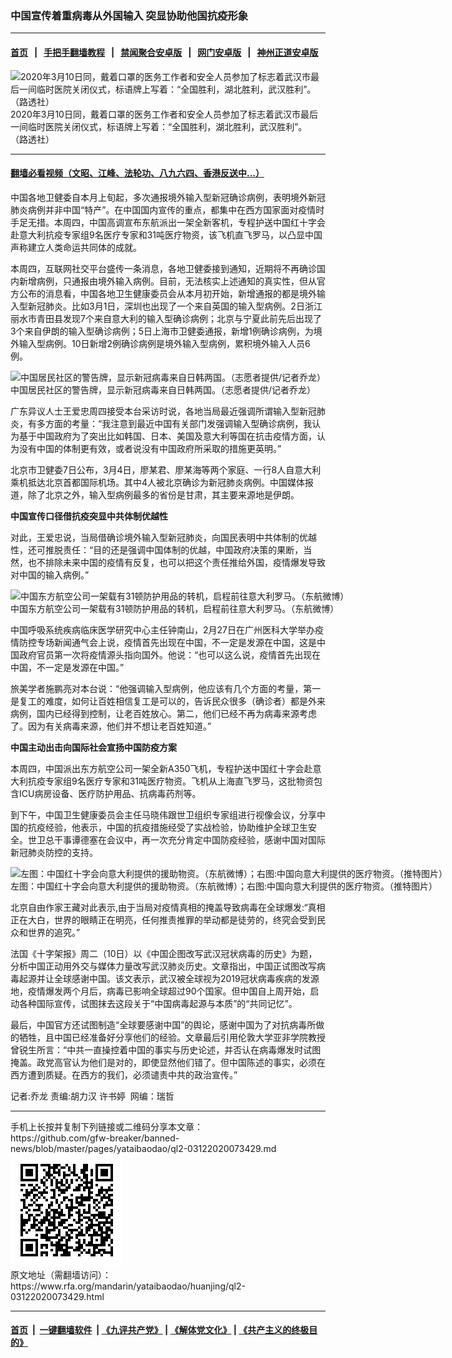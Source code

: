 ### 中国宣传着重病毒从外国输入  突显协助他国抗疫形象
------------------------

#### [首页](https://github.com/gfw-breaker/banned-news/blob/master/README.md) &nbsp;&nbsp;|&nbsp;&nbsp; [手把手翻墙教程](https://github.com/gfw-breaker/guides/wiki) &nbsp;&nbsp;|&nbsp;&nbsp; [禁闻聚合安卓版](https://github.com/gfw-breaker/bn-android) &nbsp;&nbsp;|&nbsp;&nbsp; [网门安卓版](https://github.com/oGate2/oGate) &nbsp;&nbsp;|&nbsp;&nbsp; [神州正道安卓版](https://github.com/SzzdOgate/update) 



<div id="headerimg">
 <img alt="
2020年3月10日同，戴着口罩的医务工作者和安全人员参加了标志着武汉市最后一间临时医院关闭仪式，标语牌上写着：“全国胜利，湖北胜利，武汉胜利”。 （路透社）" src="https://www.rfa.org/mandarin/yataibaodao/huanjing/ql2-03122020073429.html/2020-03-11T024550Z_782326524_RC2EHF92AZDE_RTRMADP_3_HEALTH-CORONAVIRUS-CHINA-PROPAGANDA.JPG/@@images/be7ba197-db1e-4d03-a481-f91b300f040b.jpeg" title="
2020年3月10日同，戴着口罩的医务工作者和安全人员参加了标志着武汉市最后一间临时医院关闭仪式，标语牌上写着：“全国胜利，湖北胜利，武汉胜利”。 （路透社）"/>
 <div id="headerimgcontents">
  <div id="headerimgcaption">
   <span>
    2020年3月10日同，戴着口罩的医务工作者和安全人员参加了标志着武汉市最后一间临时医院关闭仪式，标语牌上写着：“全国胜利，湖北胜利，武汉胜利”。 （路透社）
   </span>
   <!-- zoomattribute -->
  </div>
  <!-- headerimgcaption -->
 </div>
 <!-- headerimagecontents -->
</div>

<hr/>


#### [翻墙必看视频（文昭、江峰、法轮功、八九六四、香港反送中...）](https://github.com/gfw-breaker/banned-news/blob/master/pages/link3.md)

<div id="storytext">
 <div>
  <div class="slot_header">
  </div>
 </div>
 <p>
  中国各地卫健委自本月上旬起，多次通报境外输入型新冠确诊病例，表明境外新冠肺炎病例并非中国“特产”。在中国国内宣传的重点，都集中在西方国家面对疫情时手足无措。本周四，中国高调宣布东航派出一架全新客机，专程护送中国红十字会赴意大利抗疫专家组9名医疗专家和31吨医疗物资，该飞机直飞罗马，以凸显中国声称建立人类命运共同体的成就。
 </p>
 <p>
  本周四，互联网社交平台盛传一条消息，各地卫健委接到通知，近期将不再确诊国内新增病例，只通报由境外输入病例。目前，无法核实上述通知的真实性，但从官方公布的消息看，中国各地卫生健康委员会从本月初开始，新增通报的都是境外输入型新冠肺炎。比如3月1日，深圳也出现了一个来自英国的输入型病例。2日浙江丽水市青田县发现7个来自意大利的输入型确诊病例；北京与宁夏此前先后出现了3个来自伊朗的输入型确诊病例；5日上海市卫健委通报，新增1例确诊病例，为境外输入型病例。10日新增2例确诊病例是境外输入型病例，累积境外输入人员6例。
 </p>
 <p>
 </p>
 <p>
 </p>
 <p>
 </p>
 <p>
  <div class="image-inline captioned" style="width:1500px;">
   <div style="width:1500px;">
    <img alt="中国居民社区的警告牌，显示新冠病毒来自日韩两国。（志愿者提供/记者乔龙）" src="https://www.rfa.org/mandarin/yataibaodao/huanjing/ql2-03122020073429.html/m0312-ql2p1.jpg" title="中国居民社区的警告牌，显示新冠病毒来自日韩两国。（志愿者提供/记者乔龙）"/>
   </div>
   <div class="image-caption">
    <span style="width:1500px;">
     中国居民社区的警告牌，显示新冠病毒来自日韩两国。（志愿者提供/记者乔龙）
    </span>
    <span class="copyright">
    </span>
   </div>
  </div>
 </p>
 <p>
  广东异议人士王爱忠周四接受本台采访时说，各地当局最近强调所谓输入型新冠肺炎，有多方面的考量：“我注意到最近中国有关部门发强调输入型确诊病例，我认为基于中国政府为了突出比如韩国、日本、美国及意大利等国在抗击疫情方面，认为没有中国的体制更有效，或者说没有中国政府所采取的措施更英明。”
 </p>
 <p>
  北京市卫健委7日公布，3月4日，廖某君、廖某海等两个家庭、一行8人自意大利乘机抵达北京首都国际机场。其中4人被北京确诊为新冠肺炎病例。中国媒体报道，除了北京之外，输入型病例最多的省份是甘肃，其主要来源地是伊朗。
 </p>
 <p>
  <b>
   中国宣传口径借抗疫突显中共体制优越性
  </b>
 </p>
 <p>
  对此，王爱忠说，当局借确诊境外输入型新冠肺炎，向国民表明中共体制的优越性，还可推脱责任：“目的还是强调中国体制的优越，中国政府决策的果断，当然，也不排除未来中国的疫情有反复，也可以把这个责任推给外国，疫情爆发导致对中国的输入病例。”
 </p>
 <p>
 </p>
 <p>
  <div class="image-inline captioned" style="width:1500px;">
   <div style="width:1500px;">
    <img alt="中国东方航空公司一架载有31顿防护用品的转机，启程前往意大利罗马。（东航微博）" src="https://www.rfa.org/mandarin/yataibaodao/huanjing/ql2-03122020073429.html/m0312-ql2p2.jpg" title="中国东方航空公司一架载有31顿防护用品的转机，启程前往意大利罗马。（东航微博）"/>
   </div>
   <div class="image-caption">
    <span style="width:1500px;">
     中国东方航空公司一架载有31顿防护用品的转机，启程前往意大利罗马。（东航微博）
    </span>
    <span class="copyright">
    </span>
   </div>
  </div>
 </p>
 <p>
  中国呼吸系统疾病临床医学研究中心主任钟南山，2月27日在广州医科大学举办疫情防控专场新闻通气会上说，疫情首先出现在中国，不一定是发源在中国，这是中国政府官员第一次将疫情源头指向国外。他说：“也可以这么说，疫情首先出现在中国，不一定是发源在中国。”
 </p>
 <p>
  旅美学者施鹏亮对本台说：“他强调输入型病例，他应该有几个方面的考量，第一是复工的难度，如何让百姓相信复工是可以的，告诉民众很多（确诊者）都是外来病例，国内已经得到控制，让老百姓放心。第二，他们已经不再为病毒来源考虑了。因为有关病毒来源，他们并不想让老百姓知道。”
 </p>
 <p>
  <b>
   中国主动出击向国际社会宣扬中国防疫方案
  </b>
 </p>
 <p>
  本周四，中国派出东方航空公司一架全新A350飞机，专程护送中国红十字会赴意大利抗疫专家组9名医疗专家和31吨医疗物资。飞机从上海直飞罗马，这批物资包含ICU病房设备、医疗防护用品、抗病毒药剂等。
 </p>
 <p>
  到下午，中国卫生健康委员会主任马晓伟跟世卫组织专家组进行视像会议，分享中国的抗疫经验，他表示，中国的抗疫措施经受了实战检验，协助维护全球卫生安全。世卫总干事谭德塞在会议中，再一次充分肯定中国防疫经验，感谢中国对国际新冠肺炎防控的支持。
 </p>
 <p>
 </p>
 <p>
  <div class="image-inline captioned" style="width:1500px;">
   <div style="width:1500px;">
    <img alt="左图：中国红十字会向意大利提供的援助物资。（东航微博）；右图:中国向意大利提供的医疗物资。（推特图片）" src="https://www.rfa.org/mandarin/yataibaodao/huanjing/ql2-03122020073429.html/m0312-ql2p3.jpg" title="左图：中国红十字会向意大利提供的援助物资。（东航微博）；右图:中国向意大利提供的医疗物资。（推特图片）"/>
   </div>
   <div class="image-caption">
    <span style="width:1500px;">
     左图：中国红十字会向意大利提供的援助物资。（东航微博）；右图:中国向意大利提供的医疗物资。（推特图片）
    </span>
    <span class="copyright">
    </span>
   </div>
  </div>
 </p>
 <p>
  北京自由作家王藏对此表示,由于当局对疫情真相的掩盖导致病毒在全球爆发:“真相正在大白，世界的眼睛正在明亮，任何推责推罪的举动都是徒劳的，终究会受到民众和世界的追究。”
 </p>
 <p>
  法国《十字架报》周二（10日）以《中国企图改写武汉冠状病毒的历史》为题，分析中国正动用外交与媒体力量改写武汉肺炎历史。文章指出，中国正试图改写病毒起源并让全球感谢中国。该文表示，武汉被全球视为2019冠状病毒疾病的发源地，疫情爆发两个月后，病毒已影响全球超过90个国家。但中国自上周开始，启动各种国际宣传，试图抹去这段关于“中国病毒起源与本质”的“共同记忆”。
 </p>
 <p>
  最后，中国官方还试图制造“全球要感谢中国”的舆论，感谢中国为了对抗病毒所做的牺牲，且中国已经准备好分享他们的经验。文章最后引用伦敦大学亚非学院教授曾锐生所言：“中共一直操控着中国的事实与历史论述，并否认在病毒爆发时试图掩盖。政党高官认为他们是对的，即使显然他们错了。但中国陈述的事实，必须在西方遭到质疑。在西方的我们，必须谴责中共的政治宣传。”
 </p>
 <p>
 </p>
 <p>
  记者:乔龙 责编:胡力汉 许书婷  网编：瑞哲
 </p>
</div>

<hr/>
手机上长按并复制下列链接或二维码分享本文章：<br/>
https://github.com/gfw-breaker/banned-news/blob/master/pages/yataibaodao/ql2-03122020073429.md <br/>
<a href='https://github.com/gfw-breaker/banned-news/blob/master/pages/yataibaodao/ql2-03122020073429.md'><img src='https://github.com/gfw-breaker/banned-news/blob/master/pages/yataibaodao/ql2-03122020073429.md.png'/></a> <br/>
原文地址（需翻墙访问）：https://www.rfa.org/mandarin/yataibaodao/huanjing/ql2-03122020073429.html


------------------------
#### [首页](https://github.com/gfw-breaker/banned-news/blob/master/README.md) &nbsp;|&nbsp; [一键翻墙软件](https://github.com/gfw-breaker/nogfw/blob/master/README.md) &nbsp;| [《九评共产党》](https://github.com/gfw-breaker/9ping.md/blob/master/README.md#九评之一评共产党是什么) | [《解体党文化》](https://github.com/gfw-breaker/jtdwh.md/blob/master/README.md) | [《共产主义的终极目的》](https://github.com/gfw-breaker/gczydzjmd.md/blob/master/README.md)


<img src='http://gfw-breaker.win/banned-news/pages/yataibaodao/ql2-03122020073429.md' width='0px' height='0px'/>